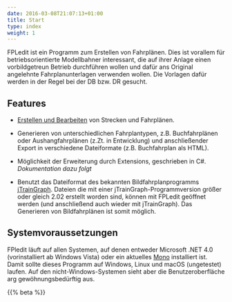 ```yaml
---
date: 2016-03-08T21:07:13+01:00
title: Start
type: index
weight: 1
---
```


FPLedit ist ein Programm zum Erstellen von Fahrplänen. Dies ist vorallem für betriebsorientierte Modellbahner interessant, die auf ihrer Anlage einen vorbildgetreun Betrieb durchführen wollen und dafür ans Original angelehnte Fahrplanunterlagen verwenden wollen. Die Vorlagen dafür werden in der Regel bei der DB bzw. DR gesucht.

## Features
- [Erstellen und Bearbeiten](/fahrplaene-bearbeiten/) von Strecken und Fahrplänen.

- Generieren von unterschiedlichen Fahrplantypen, z.B. Buchfahrplänen oder Aushangfahrplänen (z.Zt. in Entwicklung) und anschließender Export in verschiedene Dateiformate (z.B. Buchfahrplan als HTML).

- Möglichkeit der Erweiterung durch Extensions, geschrieben in C#. *Dokumentation dazu folgt*

- Benutzt das Dateiformat des bekannten Bildfahrplanprogramms [jTrainGraph](http://kinzigtalbahn.bplaced.net/homepage/programme.html). Dateien die mit einer jTrainGraph-Programmversion größer oder gleich 2.02 erstellt worden sind, können mit FPLedit geöffnet werden (und anschließend auch wieder mit jTrainGraph). Das Generieren von Bildfahrplänen ist somit möglich.

## Systemvoraussetzungen
FPledit läuft auf allen Systemen, auf denen entweder Microsoft .NET 4.0 (vorinstalliert ab Windows Vista) oder ein aktuelles [Mono](http://www.mono-project.com/) installiert ist. Damit sollte dieses Programm auf Windows, Linux und macOS (ungetestet) laufen. Auf den nicht-Windows-Systemen sieht aber die Benutzeroberfläche arg gewöhnungsbedürftig aus.

{{% beta %}}
